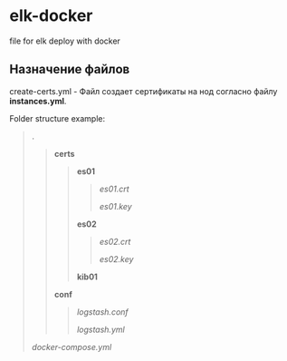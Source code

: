 # elk-docker
file for elk deploy with docker

## Назначение файлов
create-certs.yml - Файл создает сертификаты на нод согласно файлу **instances.yml**.

Folder structure example:
>.
>>**certs**
>>>**es01**
>>>>*es01.crt*
>>>>
>>>>*es01.key*
>>>
>>>**es02**
>>>>*es02.crt*
>>>>
>>>>*es02.key*
>>>
>>>**kib01**
>>
>>**conf**
>>>*logstash.conf*
>>>
>>>*logstash.yml*
>
>*docker-compose.yml*
